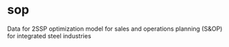 # sop
Data for 2SSP optimization model for sales and operations planning (S&OP) for integrated steel industries

